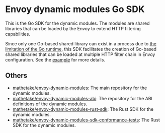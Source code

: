 # Envoy dynamic modules Go SDK

This is the Go SDK for the dynamic modules. The modules are shared libraries that can be loaded by the Envoy to extend HTTP filtering capabilities.

Since only one Go-based shared library can exist in a process due to [the limitation of the Go runtime](https://github.com/golang/go/issues/65050),
this SDK facilitates the creation of Go-based shared libraries that can be loaded at multiple HTTP filter chain
in Envoy configuration. See the [example](./example) for more details.


## Others

- [mathetake/envoy-dynamic-modules](https://github.com/mathetake/envoy-dynamic-modules): The main repository for the dynamic modules.
- [mathetake/envoy-dynamic-modules-abi](https://github.com/mathetake/envoy-dynamic-modules-abi): The repository for the ABI definitions of the dynamic modules.
- [mathetake/envoy-dynamic-modules-rust-sdk](https://github.com/mathetake/envoy-dynamic-modules-rust-sdk): The Rust SDK for the dynamic modules.
- [mathetake/envoy-dynamic-modules-sdk-conformance-tests](https://github.com/mathetake/envoy-dynamic-modules-sdk-conformance-tests): The Rust SDK for the dynamic modules.
